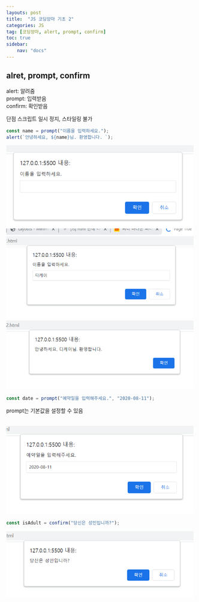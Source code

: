 ```yaml
---
layouts: post
title:  "JS 코딩앙마 기초 2"
categories: JS
tag: [코딩앙마, alert, prompt, confirm]
toc: true
sidebar:
    nav: "docs"
---
```



## alret, prompt, confirm

alert: 알려줌<br/>
prompt: 입력받음<br/>
confirm: 확인받음<br/>


단점 스크립트 일시 정지, 스타일링 불가<br/>


```js
const name = prompt("이름을 입력하세요.");
alert(`안녕하세요, ${name}님. 환영합니다. `);
```
<html>
<img src="/assets/images/2022-09-13/name.png" width="500">

<img src="/assets/images/2022-09-13/name2.png" width="500">

<img src="/assets/images/2022-09-13/name3.png" width="500">
</html>

<br/>

```js
const date = prompt("예약일을 입력해주세요.", "2020-08-11");
```
prompt는 기본값을 설정할 수 있음

<br/>

<html>
<img src="/assets/images/2022-09-13/prompt date.png" width="500">
</html>

<br/>

```js
const isAdult = confirm("당신은 성인입니까?");
```

<html>
<img src="/assets/images/2022-09-13/isAdult.png" width="500">
</html>


